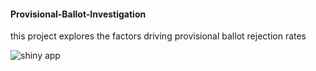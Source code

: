 #### Provisional-Ballot-Investigation

this project explores the factors driving provisional ballot rejection rates

![shiny app](https://ukacz.shinyapps.io/provisionals_project/)
